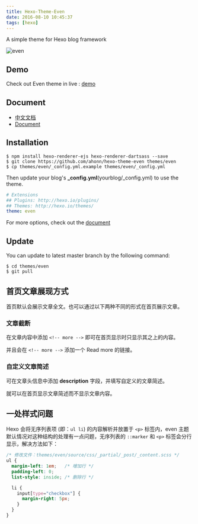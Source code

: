 ```yaml
---
title: Hexo-Theme-Even
date: 2016-08-10 10:45:37
tags: [hexo]
---
```


A simple theme for Hexo blog framework

![even](hexo-theme-even.png)

<!-- more -->

## Demo
Check out Even theme in live : [demo](http://www.ahonn.me)

## Document
- [中文文档](https://github.com/ahonn/hexo-theme-even/wiki)
- [Document](https://github.com/ahonn/hexo-theme-even/wiki)

## Installation

```shell
$ npm install hexo-renderer-ejs hexo-renderer-dartsass --save
$ git clone https://github.com/ahonn/hexo-theme-even themes/even
$ cp themes/even/_config.yml.example themes/even/_config.yml
```

Then update your blog's **_config.yml**(yourblog/_config.yml) to use the theme.

``` yaml
# Extensions
## Plugins: http://hexo.io/plugins/
## Themes: http://hexo.io/themes/
theme: even
```

For more options, check out the [document](https://github.com/ahonn/hexo-theme-even/wiki)

## Update

You can update to latest master branch by the following command:

```shell
$ cd themes/even
$ git pull
```

## 首页文章展现方式

首页默认会展示文章全文。也可以通过以下两种不同的形式在首页展示文章。

### 文章截断

在文章内容中添加 `<!-- more -->` 即可在首页显示时只显示其之上的内容。

并且会在 `<!-- more -->` 添加一个 Read more 的链接。

### 自定义文章简述

可在文章头信息中添加 **description** 字段，并填写自定义的文章简述。

就可以在首页显示文章简述而不显示文章内容。

## 一处样式问题

Hexo 会将无序列表项 (即：`ul li`) 的内容解析并放置于 `<p>` 标签内，even 主题默认情况对这种结构的处理有一点问题，无序列表的 `::marker` 和 `<p>` 标签会分行显示，解决方法如下：

```css
/* 修改文件：themes/even/source/css/_partial/_post/_content.scss */
ul {
  margin-left: 1em;   /* 增加行 */
  padding-left: 0;
  list-style: inside; /* 删除行 */

  li {
    input[type="checkbox"] {
      margin-right: 5px;
    }
  }
}
```
